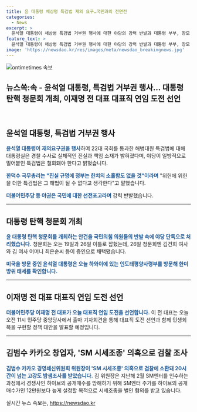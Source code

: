 ```yaml
---
title: 윤 대통령 채상명 특검법 재의 요구…국민과의 전면전
categories:
  - News
excerpt: >
  윤석열 대통령이 채상병 특검법 거부권 행사에 대한 야당의 강력 반발과 대통령 부부, 장모 증인 채택 등의 국면 속에서, 청문회는 이른바 탄핵 예비 절차로 불발될 전망입니다. 이재명 전 민주당 대표의 대표직 연임 도전 선언과 카카오 창업자 김범수의 시세조종 의혹에 대한 밤샘조사, 그리고 시청역 역주행 운전자의 경찰 조사 등, 다양한 사안이 논의되고 있는 가운데, 내년 최저임금을 둘러싼 노사 협상 또한 이어지고 있습니다.
feature_text: >
  윤석열 대통령이 채상병 특검법 거부권 행사에 대한 야당의 강력 반발과 대통령 부부, 장모 증인 채택 등의 국면 속에서, 청문회는 이른바 탄핵 예비 절차로 불발될 전망입니다. 이재명 전 민주당 대표의 대표직 연임 도전 선언과 카카오 창업자 김범수의 시세조종 의혹에 대한 밤샘조사, 그리고 시청역 역주행 운전자의 경찰 조사 등, 다양한 사안이 논의되고 있는 가운데, 내년 최저임금을 둘러싼 노사 협상 또한 이어지고 있습니다.
image: 'https://newsdao.kr/res/images/meta/newsdao_breakingnews.jpg'
---
```


<p><img src="https://newsdao.kr/res/images/meta/newsdao_breakingnews.jpg" alt="ontimetimes 속보" /></p>

<h2>뉴스쏙:속 - 윤석열 대통령, 특검법 거부권 행사... 대통령 탄핵 청문회 개최, 이재명 전 대표 대표직 연임 도전 선언</h2>

<p data-ke-size="size16">&nbsp;</p>

<h2>윤석열 대통령, 특검법 거부권 행사</h2>

<p><b><span style="color: #1a5490;">윤석열 대통령이 재의요구권을 행사</span></b>하여 22대 국회를 통과한 해병대원 특검법에 대해 대통령실은 경찰 수사로 실체적인 진실과 책임 소재가 밝혀졌다며, 야당이 일방적으로 밀어붙인 특검법은 철회돼야 한다고 밝혔습니다. </p>

<p><b><span style="color: #1a5490;">한덕수 국무총리는 "진실 규명에 정부는 한치의 소홀함도 없을 것"이라며</span></b> "위헌에 위헌을 더한 특검법은 그 해법이 될 수 없다고 생각한다"고 말했습니다. </p>

<p><b><span style="color: #1a5490;">더불어민주당 등 야권은 국민에 대한 선전포고라며</span></b> 강력 반발했습니다. </p>

<hr>

<h2>대통령 탄핵 청문회 개최</h2>

<p><b><span style="color: #1a5490;">윤 대통령 탄핵 청문회를 개최하는 안건을 국민의힘 의원들의 반발 속에 야당 단독으로 처리했습니다.</span></b> 청문회는 오는 19일과 26일 이틀로 잡혔는데, 26일 청문회엔 김건희 여사와 김 여사 어머니 최은순씨 등이 증인으로 채택됐습니다. </p>

<p><b><span style="color: #1a5490;">미국을 방문 중인 윤석열 대통령은 오늘 하와이에 있는 인도태평양사령부를 방문해 한미 방위 태세를 확인합니다.</span></b></p>

<hr>

<h2>이재명 전 대표 대표직 연임 도전 선언</h2>

<p><b><span style="color: #1a5490;">더불어민주당 이재명 전 대표가 오늘 대표직 연임 도전을 선언합니다.</span></b> 이 전 대표는 오늘 오전 11시 민주당 중앙당사에서 출마 기자회견을 통해 대표직 도전 선언과 함께 민생회복을 구현할 정책 대안을 발표할 예정입니다. </p>

<hr>

<h2>김범수 카카오 창업자, 'SM 시세조종' 의혹으로 검찰 조사</h2>

<p><b><span style="color: #1a5490;">김범수 카카오 경영쇄신위원회 위원장이 'SM 시세조종' 의혹으로 검찰에 소환돼 20시간이 넘는 고강도 밤샘조사를 받았습니다.</span></b> 김 위원장은 지난해 2월 SM엔터를 인수하는 과정에서 경쟁사인 하이브의 공개매수를 방해하기 위해 SM엔터 주가를 하이브의 공개매수가인 12만원보다 높게 설정할 목적으로 시세조종을 벌인 혐의를 받고 있습니다. </p>
실시간 뉴스 속보는, <a href="https://newsdao.kr" rel="dofollow">https://newsdao.kr</a>


